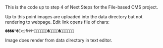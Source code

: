 This is the code up to step 4 of Next Steps for the File-based CMS project.

Up to this point images are uploaded into the data directory but not rendering to webpage. Edit link opens file of chars:

```
����"�ExifMM*��
```

Image does render from data directory in text editor.
